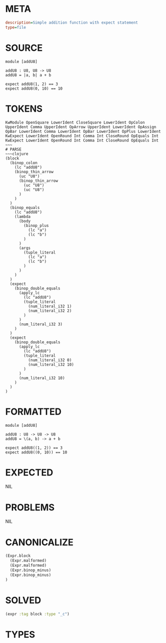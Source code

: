 # META
~~~ini
description=Simple addition function with expect statement
type=file
~~~
# SOURCE
~~~roc
module [addU8]

addU8 : U8, U8 -> U8
addU8 = |a, b| a + b

expect addU8(1, 2) == 3
expect addU8(0, 10) == 10
~~~
# TOKENS
~~~text
KwModule OpenSquare LowerIdent CloseSquare LowerIdent OpColon UpperIdent Comma UpperIdent OpArrow UpperIdent LowerIdent OpAssign OpBar LowerIdent Comma LowerIdent OpBar LowerIdent OpPlus LowerIdent KwExpect LowerIdent OpenRound Int Comma Int CloseRound OpEquals Int KwExpect LowerIdent OpenRound Int Comma Int CloseRound OpEquals Int ~~~
# PARSE
~~~clojure
(block
  (binop_colon
    (lc "addU8")
    (binop_thin_arrow
      (uc "U8")
      (binop_thin_arrow
        (uc "U8")
        (uc "U8")
      )
    )
  )
  (binop_equals
    (lc "addU8")
    (lambda
      (body
        (binop_plus
          (lc "a")
          (lc "b")
        )
      )
      (args
        (tuple_literal
          (lc "a")
          (lc "b")
        )
      )
    )
  )
  (expect
    (binop_double_equals
      (apply_lc
        (lc "addU8")
        (tuple_literal
          (num_literal_i32 1)
          (num_literal_i32 2)
        )
      )
      (num_literal_i32 3)
    )
  )
  (expect
    (binop_double_equals
      (apply_lc
        (lc "addU8")
        (tuple_literal
          (num_literal_i32 0)
          (num_literal_i32 10)
        )
      )
      (num_literal_i32 10)
    )
  )
)
~~~
# FORMATTED
~~~roc
module [addU8]

addU8 : U8 -> U8 -> U8
addU8 = \(a, b) -> a + b

expect addU8((1, 2)) == 3
expect addU8((0, 10)) == 10
~~~
# EXPECTED
NIL
# PROBLEMS
NIL
# CANONICALIZE
~~~clojure
(Expr.block
  (Expr.malformed)
  (Expr.malformed)
  (Expr.binop_minus)
  (Expr.binop_minus)
)
~~~
# SOLVED
~~~clojure
(expr :tag block :type "_c")
~~~
# TYPES
~~~roc
~~~
